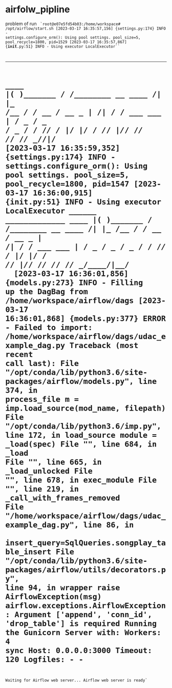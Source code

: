 # airfolw_pipline
problem of run <code>
`root@e07e5fd54b03:/home/workspace# /opt/airflow/start.sh
[2023-03-17 16:35:57,156] {settings.py:174} INFO - settings.configure_orm(): Using pool settings. pool_size=5, pool_recycle=1800, pid=1529
[2023-03-17 16:35:57,867] {__init__.py:51} INFO - Using executor LocalExecutor``
  ____________       _____________
 ____    |__( )_________  __/__  /________      __
____  /| |_  /__  ___/_  /_ __  /_  __ \_ | /| / /
___  ___ |  / _  /   _  __/ _  / / /_/ /_ |/ |/ /
 _/_/  |_/_/  /_/    /_/    /_/  \____/____/|__/`
 `
[2023-03-17 16:35:59,352] {settings.py:174} INFO - settings.configure_orm(): Using pool settings. pool_size=5, pool_recycle=1800, pid=1547
[2023-03-17 16:36:00,915] {__init__.py:51} INFO - Using executor LocalExecutor`
  `____________       _____________
 ____    |__( )_________  __/__  /________      __
____  /| |_  /__  ___/_  /_ __  /_  __ \_ | /| / /
___  ___ |  / _  /   _  __/ _  / / /_/ /_ |/ |/ /
 _/_/  |_/_/  /_/    /_/    /_/  \____/____/|__/
` `
[2023-03-17 16:36:01,856] {models.py:273} INFO - Filling up the DagBag from /home/workspace/airflow/dags
[2023-03-17 16:36:01,868] {models.py:377} ERROR - Failed to import: /home/workspace/airflow/dags/udac_example_dag.py
Traceback (most recent call last):
  File "/opt/conda/lib/python3.6/site-packages/airflow/models.py", line 374, in process_file
    m = imp.load_source(mod_name, filepath)
  File "/opt/conda/lib/python3.6/imp.py", line 172, in load_source
    module = _load(spec)
  File "<frozen importlib._bootstrap>", line 684, in _load
  File "<frozen importlib._bootstrap>", line 665, in _load_unlocked
  File "<frozen importlib._bootstrap_external>", line 678, in exec_module
  File "<frozen importlib._bootstrap>", line 219, in _call_with_frames_removed
  File "/home/workspace/airflow/dags/udac_example_dag.py", line 86, in <module>
    insert_query=SqlQueries.songplay_table_insert
  File "/opt/conda/lib/python3.6/site-packages/airflow/utils/decorators.py", line 94, in wrapper
    raise AirflowException(msg)
airflow.exceptions.AirflowException: Argument ['append', 'conn_id', 'drop_table'] is required
Running the Gunicorn Server with:
Workers: 4 sync
Host: 0.0.0.0:3000
Timeout: 120
Logfiles: - -
=================================================================            
Waiting for Airflow web server...
Airflow web server is ready`
</code>
